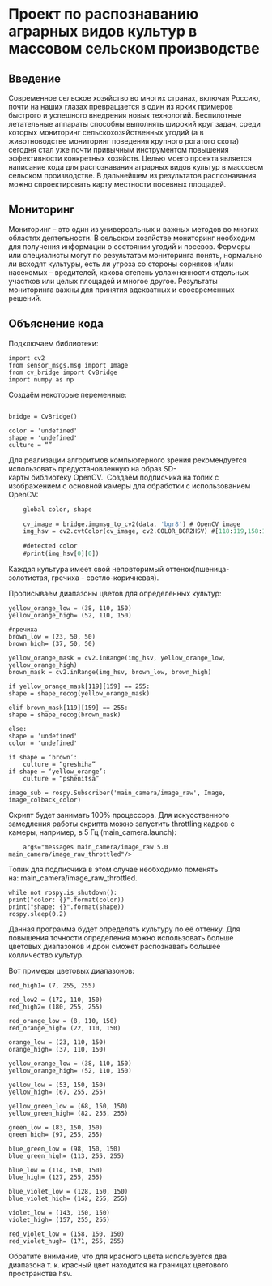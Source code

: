 # Проект по распознаванию аграрных видов культур в массовом сельском производстве 

## Введение

Современное сельское хозяйство во многих странах, включая Россию, почти на наших глазах превращается в один из ярких примеров быстрого и успешного внедрения новых технологий. Беспилотные летательные аппараты способны выполнять широкий круг задач, среди которых мониторинг сельскохозяйственных угодий (а в животноводстве мониторинг поведения крупного рогатого скота) сегодня стал уже почти привычным инструментом повышения эффективности конкретных хозяйств. Целью моего проекта является написание кода для распознавания аграрных видов культур в массовом сельском производстве. В дальнейшем из результатов распознавания можно спроектировать карту местности посевных площадей.

## Мониторинг

Мониторинг – это один из универсальных и важных методов во многих областях деятельности. В сельском хозяйстве мониторинг необходим для получения информации о состоянии угодий и посевов. Фермеры или специалисты могут по результатам мониторинга понять, нормально ли всходят культуры, есть ли угроза со стороны сорняков и/или насекомых – вредителей, какова степень увлажненности отдельных участков или целых площадей и многое другое. Результаты мониторинга важны для принятия адекватных и своевременных решений. 

## Объяснение кода

Подключаем библиотеки: 

```import rospy
import cv2
from sensor_msgs.msg import Image
from cv_bridge import CvBridge
import numpy as np
```
Создаём некоторые переменные:

```rospy.init_node('computer_vision_sample')

bridge = CvBridge()

color = 'undefined'
shape = 'undefined' 
culture = “”
```
Для реализации алгоритмов компьютерного зрения рекомендуется использовать предустановленную на образ SD-карты библиотеку OpenCV. 
 Создаём подписчика на топик с изображением с основной камеры для обработки с использованием OpenCV:

```def image_colback_color(data):
    global color, shape

    cv_image = bridge.imgmsg_to_cv2(data, 'bgr8') # OpenCV image
    img_hsv = cv2.cvtColor(cv_image, cv2.COLOR_BGR2HSV) #[118:119,158:159] 

    #detected color 
    #print(img_hsv[0][0])
```

Каждая культура имеет свой неповторимый оттенок(пшеница- золотистая, гречиха - светло-коричневая). 

Прописываем диапазоны цветов для определённых культур:

```#пшеница
yellow_orange_low = (38, 110, 150)
yellow_orange_high= (52, 110, 150)

#гречиха
brown_low = (23, 50, 50)
brown_high= (37, 50, 50) 

yellow_orange_mask = cv2.inRange(img_hsv, yellow_orange_low, yellow_orange_high) 
brown_mask = cv2.inRange(img_hsv, brown_low, brown_high)

if yellow_orange_mask[119][159] == 255:
shape = shape_recog(yellow_orange_mask)

elif brown_mask[119][159] == 255:
shape = shape_recog(brown_mask) 

else:
shape = 'undefined'
color = 'undefined' 

if shape = ‘brown’:
	culture = “greshiha”
if shape = ‘yellow_orange’:
	culture = “pshenitsa”

image_sub = rospy.Subscriber('main_camera/image_raw', Image, image_colback_color) 
```
Скрипт будет занимать 100% процессора. Для искусственного замедления работы скрипта можно запустить throttling кадров с камеры, например, в 5 Гц (main_camera.launch):
```<node pkg="topic_tools" name="cam_throttle" type="throttle"
    args="messages main_camera/image_raw 5.0 main_camera/image_raw_throttled"/>
```
Топик для подписчика в этом случае необходимо поменять на: main_camera/image_raw_throttled. 
```Print (culture)
while not rospy.is_shutdown():
print("color: {}".format(color))
print("shape: {}".format(shape))
rospy.sleep(0.2) 
```
Данная программа будет определять культуру по её оттенку. Для повышения точности определения можно использовать больше цветовых диапазонов и дрон сможет распознавать большее колличество культур.

Вот примеры цветовых диапазонов:
```red_low1 = (0, 110, 150)
red_high1= (7, 255, 255)

red_low2 = (172, 110, 150)
red_high2= (180, 255, 255)

red_orange_low = (8, 110, 150)
red_orange_high= (22, 110, 150)

orange_low = (23, 110, 150)
orange_high= (37, 110, 150)

yellow_orange_low = (38, 110, 150)
yellow_orange_high= (52, 110, 150)

yellow_low = (53, 150, 150)
yellow_high= (67, 255, 255)

yellow_green_low = (68, 150, 150)
yellow_green_high= (82, 255, 255)

green_low = (83, 150, 150)
green_high= (97, 255, 255)

blue_green_low = (98, 150, 150)
blue_green_high= (113, 255, 255)

blue_low = (114, 150, 150)
blue_high= (127, 255, 255)

blue_violet_low = (128, 150, 150)
blue_violet_high= (142, 255, 255)

violet_low = (143, 150, 150)
violet_high= (157, 255, 255)

red_violet_low = (158, 150, 150)
red_violet_hugh= (171, 255, 255) 
```
Обратите внимание, что для красного цвета используется два диапазона т. к. красный цвет находится на границах цветового пространства hsv.

